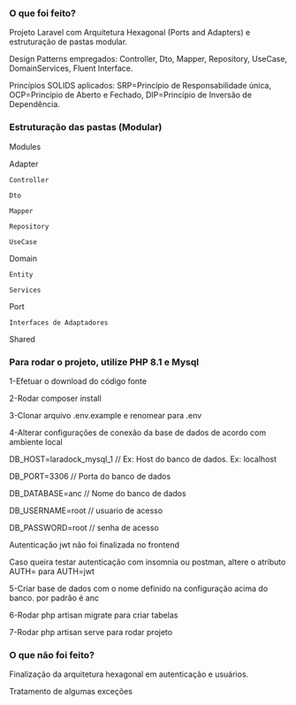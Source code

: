 ### O que foi feito?

Projeto Laravel com Arquitetura Hexagonal (Ports and Adapters) e estruturação de pastas modular.

Design Patterns empregados: Controller, Dto, Mapper, Repository, UseCase, DomainServices, Fluent Interface.

Princípios SOLIDS aplicados: SRP=Princípio de Responsabilidade única, OCP=Princípio de Aberto e Fechado, DIP=Princípio de Inversão de Dependência.


### Estruturação das pastas (Modular)

Modules

  Adapter
  
    Controller
    
    Dto
    
    Mapper
    
    Repository
    
    UseCase
    
  Domain
  
    Entity
    
    Services
    
  Port
  
    Interfaces de Adaptadores
    
Shared


### Para rodar o projeto, utilize PHP 8.1 e Mysql

1-Efetuar o download do código fonte

2-Rodar composer install

3-Clonar arquivo .env.example e renomear para .env

4-Alterar configurações de conexão da base de dados de acordo com ambiente local


DB_HOST=laradock_mysql_1 // Ex: Host do banco de dados. Ex: localhost

DB_PORT=3306 // Porta do banco de dados

DB_DATABASE=anc // Nome do banco de dados

DB_USERNAME=root // usuario de acesso

DB_PASSWORD=root // senha de acesso


Autenticação jwt não foi finalizada no frontend

Caso queira testar autenticação com insomnia ou postman, altere o atributo AUTH= para AUTH=jwt

5-Criar base de dados com o nome definido na configuração acima do banco. por padrão é anc

6-Rodar php artisan migrate para criar tabelas

7-Rodar php artisan serve para rodar projeto


### O que não foi feito?

Finalização da arquitetura hexagonal em autenticação e usuários.

Tratamento de algumas exceções
